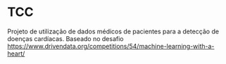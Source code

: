 
# TCC

Projeto de utilização de dados médicos de pacientes para a detecção de doenças cardíacas.
Baseado no desafio https://www.drivendata.org/competitions/54/machine-learning-with-a-heart/
